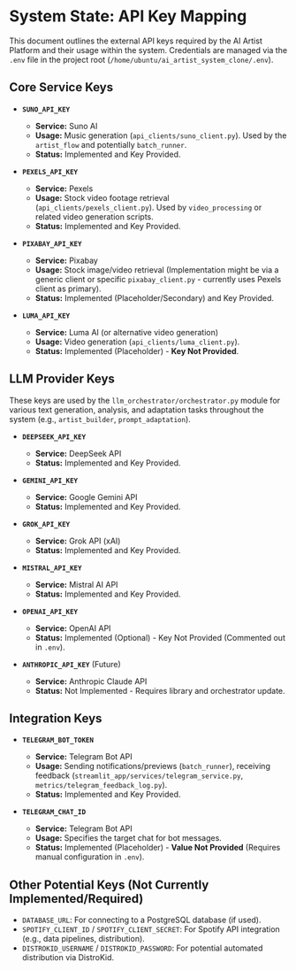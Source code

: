 # System State: API Key Mapping

This document outlines the external API keys required by the AI Artist Platform and their usage within the system. Credentials are managed via the `.env` file in the project root (`/home/ubuntu/ai_artist_system_clone/.env`).

## Core Service Keys

*   **`SUNO_API_KEY`**
    *   **Service:** Suno AI
    *   **Usage:** Music generation (`api_clients/suno_client.py`). Used by the `artist_flow` and potentially `batch_runner`.
    *   **Status:** Implemented and Key Provided.

*   **`PEXELS_API_KEY`**
    *   **Service:** Pexels
    *   **Usage:** Stock video footage retrieval (`api_clients/pexels_client.py`). Used by `video_processing` or related video generation scripts.
    *   **Status:** Implemented and Key Provided.

*   **`PIXABAY_API_KEY`**
    *   **Service:** Pixabay
    *   **Usage:** Stock image/video retrieval (Implementation might be via a generic client or specific `pixabay_client.py` - currently uses Pexels client as primary).
    *   **Status:** Implemented (Placeholder/Secondary) and Key Provided.

*   **`LUMA_API_KEY`**
    *   **Service:** Luma AI (or alternative video generation)
    *   **Usage:** Video generation (`api_clients/luma_client.py`).
    *   **Status:** Implemented (Placeholder) - **Key Not Provided**.

## LLM Provider Keys

These keys are used by the `llm_orchestrator/orchestrator.py` module for various text generation, analysis, and adaptation tasks throughout the system (e.g., `artist_builder`, `prompt_adaptation`).

*   **`DEEPSEEK_API_KEY`**
    *   **Service:** DeepSeek API
    *   **Status:** Implemented and Key Provided.

*   **`GEMINI_API_KEY`**
    *   **Service:** Google Gemini API
    *   **Status:** Implemented and Key Provided.

*   **`GROK_API_KEY`**
    *   **Service:** Grok API (xAI)
    *   **Status:** Implemented and Key Provided.

*   **`MISTRAL_API_KEY`**
    *   **Service:** Mistral AI API
    *   **Status:** Implemented and Key Provided.

*   **`OPENAI_API_KEY`**
    *   **Service:** OpenAI API
    *   **Status:** Implemented (Optional) - Key Not Provided (Commented out in `.env`).

*   **`ANTHROPIC_API_KEY`** (Future)
    *   **Service:** Anthropic Claude API
    *   **Status:** Not Implemented - Requires library and orchestrator update.

## Integration Keys

*   **`TELEGRAM_BOT_TOKEN`**
    *   **Service:** Telegram Bot API
    *   **Usage:** Sending notifications/previews (`batch_runner`), receiving feedback (`streamlit_app/services/telegram_service.py`, `metrics/telegram_feedback_log.py`).
    *   **Status:** Implemented and Key Provided.

*   **`TELEGRAM_CHAT_ID`**
    *   **Service:** Telegram Bot API
    *   **Usage:** Specifies the target chat for bot messages.
    *   **Status:** Implemented (Placeholder) - **Value Not Provided** (Requires manual configuration in `.env`).

## Other Potential Keys (Not Currently Implemented/Required)

*   `DATABASE_URL`: For connecting to a PostgreSQL database (if used).
*   `SPOTIFY_CLIENT_ID` / `SPOTIFY_CLIENT_SECRET`: For Spotify API integration (e.g., data pipelines, distribution).
*   `DISTROKID_USERNAME` / `DISTROKID_PASSWORD`: For potential automated distribution via DistroKid.

